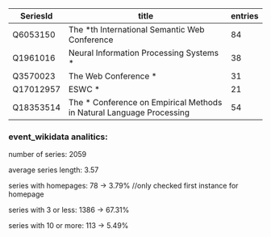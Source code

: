 | SeriesId    | title                                                                | entries |
|-------------|----------------------------------------------------------------------|---------|
| Q6053150    | The *th International Semantic Web Conference                        | 84      |
| Q1961016    | Neural Information Processing Systems *                              | 38      |
| Q3570023    | The Web Conference *                                                 | 31      |
| Q17012957   | ESWC *                                                               | 21      |
| Q18353514   | The * Conference on Empirical Methods in Natural Language Processing | 54      |

### event_wikidata analitics:

number of series: 2059

average series length: 3.57

series with homepages: 78 -> 3.79% //only checked first instance for homepage

series with 3 or less: 1386 -> 67.31%

series with 10 or more: 113 -> 5.49%